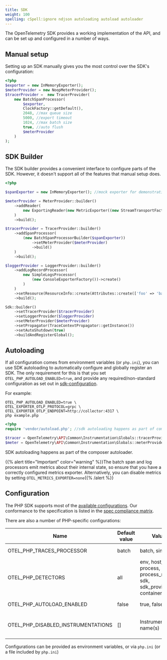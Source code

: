 ```yaml
---
title: SDK
weight: 100
spelling: cSpell:ignore ndjson autoloading autoload autoloader
---
```


The OpenTelemetry SDK provides a working implementation of the API, and can be
set up and configured in a number of ways.

## Manual setup

Setting up an SDK manually gives you the most control over the SDK's
configuration:

```php
<?php
$exporter = new InMemoryExporter();
$meterProvider = new NoopMeterProvider();
$tracerProvider =  new TracerProvider(
    new BatchSpanProcessor(
        $exporter,
        ClockFactory::getDefault(),
        2048, //max queue size
        5000, //export timeout
        1024, //max batch size
        true, //auto flush
        $meterProvider
    )
);
```

## SDK Builder

The SDK builder provides a convenient interface to configure parts of the SDK.
However, it doesn't support all of the features that manual setup does.

```php
<?php

$spanExporter = new InMemoryExporter(); //mock exporter for demonstration purposes

$meterProvider = MeterProvider::builder()
    ->addReader(
        new ExportingReader(new MetricExporter((new StreamTransportFactory())->create(STDOUT, 'application/x-ndjson'), /*Temporality::CUMULATIVE*/))
    )
    ->build();

$tracerProvider = TracerProvider::builder()
    ->addSpanProcessor(
        (new BatchSpanProcessorBuilder($spanExporter))
            ->setMeterProvider($meterProvider)
            ->build()
    )
    ->build();

$loggerProvider = LoggerProvider::builder()
    ->addLogRecordProcessor(
        new SimpleLogsProcessor(
            (new ConsoleExporterFactory())->create()
        )
    )
    ->setResource(ResourceInfo::create(Attributes::create(['foo' => 'bar'])))
    ->build();

Sdk::builder()
    ->setTracerProvider($tracerProvider)
    ->setLoggerProvider($loggerProvider)
    ->setMeterProvider($meterProvider)
    ->setPropagator(TraceContextPropagator::getInstance())
    ->setAutoShutdown(true)
    ->buildAndRegisterGlobal();
```

## Autoloading

If all configuration comes from environment variables (or `php.ini`), you can
use SDK autoloading to automatically configure and globally register an SDK. The
only requirement for this is that you set `OTEL_PHP_AUTOLOAD_ENABLED=true`, and
provide any required/non-standard configuration as set out in
[sdk-configuration](/docs/concepts/sdk-configuration/).

For example:

```shell
OTEL_PHP_AUTOLOAD_ENABLED=true \
OTEL_EXPORTER_OTLP_PROTOCOL=grpc \
OTEL_EXPORTER_OTLP_ENDPOINT=http://collector:4317 \
php example.php
```

```php
<?php
require 'vendor/autoload.php'; //sdk autoloading happens as part of composer initialization

$tracer = OpenTelemetry\API\Common\Instrumentation\Globals::tracerProvider()->getTracer('name', 'version', 'schema.url', [/*attributes*/]);
$meter = OpenTelemetry\API\Common\Instrumentation\Globals::meterProvider()->getTracer('name', 'version', 'schema.url', [/*attributes*/]);
```

SDK autoloading happens as part of the composer autoloader.

{{% alert title="Important" color="warning" %}}The batch span and log processors
emit metrics about their internal state, so ensure that you have a correctly
configured metrics exporter. Alternatively, you can disable metrics by setting
`OTEL_METRICS_EXPORTER=none`{{% /alert %}}

## Configuration

The PHP SDK supports most of the
[available configurations](/docs/concepts/sdk-configuration/). Our conformance
to the specification is listed in the
[spec compliance matrix](https://github.com/open-telemetry/opentelemetry-specification/blob/main/spec-compliance-matrix.md).

There are also a number of PHP-specific configurations:

| Name                               | Default value | Values                                                                | Example        | Description                                         |
| ---------------------------------- | ------------- | --------------------------------------------------------------------- | -------------- | --------------------------------------------------- |
| OTEL_PHP_TRACES_PROCESSOR          | batch         | batch, simple                                                         | simple         | Span processor selection                            |
| OTEL_PHP_DETECTORS                 | all           | env, host, os, process, process_runtime, sdk, sdk_provided, container | env,os,process | Resource detector selection                         |
| OTEL_PHP_AUTOLOAD_ENABLED          | false         | true, false                                                           | true           | Enable/disable SDK autoloading                      |
| OTEL_PHP_DISABLED_INSTRUMENTATIONS | []            | Instrumentation name(s)                                               | psr15,psr18    | Disable one or more installed auto-instrumentations |

Configurations can be provided as environment variables, or via `php.ini` (or a
file included by `php.ini`)
